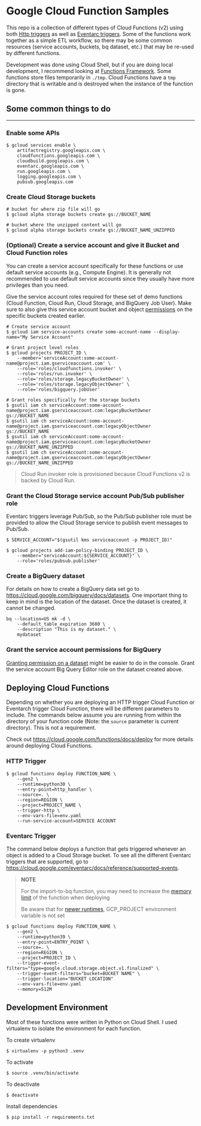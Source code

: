 # Google Cloud Function Samples

This repo is a collection of different types of Cloud Functions (v2) using both [Http triggers](https://cloud.google.com/functions/docs/calling/http) as well as [Eventarc triggers](https://cloud.google.com/functions/docs/calling/eventarc). Some of the functions work together as a simple ETL workflow, so there may be some common resources (service accounts, buckets, bq dataset, etc.) that may be re-used by different functions. 

Development was done using Cloud Shell, but if you are doing local development, I recommend looking at [Functions Framework](https://cloud.google.com/functions/docs/functions-framework). Some functions store files temporarily in `./tmp`. Cloud Functions have a `tmp` directory that is writable and is destroyed when the instance of the function is gone.

## Some common things to do

---

### Enable some APIs

```
$ gcloud services enable \
    artifactregistry.googleapis.com \
    cloudfunctions.googleapis.com \
    cloudbuild.googleapis.com \
    eventarc.googleapis.com \
    run.googleapis.com \
    logging.googleapis.com \
    pubsub.googleapis.com
```

### Create Cloud Storage buckets

```
# bucket for where zip file will go
$ gcloud alpha storage buckets create gs://BUCKET_NAME

# bucket where the unzipped content will go
$ gcloud alpha storage buckets create gs://BUCKET_NAME_UNZIPPED
```

### (Optional) Create a service account and give it Bucket and Cloud Function roles

You can create a service account specifically for these functions or use default service accounts (e.g., Compute Engine). It is generally not recommended to use default service accounts since they usually have more privileges than you need. 

Give the service account roles required for these set of demo functions (Cloud Function, Cloud Run, Cloud Storage, and BigQuery Job User). Make sure to also give this service account bucket and object [permissions](https://cloud.google.com/storage/docs/access-control/iam-gsutil) on the specific buckets created earlier.

```
# Create service account
$ gcloud iam service-accounts create some-account-name --display-name="My Service Account" 

# Grant project level roles
$ gcloud projects PROJECT_ID \ 
    --member='serviceAccount:some-account-name@project.iam.gserviceaccount.com' \
    --role='roles/cloudfunctions.invoker' \
    --role='roles/run.invoker' \
    --role='roles/storage.legacyBucketOwner' \
    --role='roles/storage.legacyObjectOwner' \
    --role='roles/bigquery.jobUser'

# Grant roles specifically for the storage buckets
$ gsutil iam ch serviceAccount:some-account-name@project.iam.gserviceaccount.com:legacyBucketOwner gs://BUCKET_NAME
$ gsutil iam ch serviceAccount:some-account-name@project.iam.gserviceaccount.com:legacyObjectOwner gs://BUCKET_NAME
$ gsutil iam ch serviceAccount:some-account-name@project.iam.gserviceaccount.com:legacyBucketOwner gs://BUCKET_NAME_UNZIPPED
$ gsutil iam ch serviceAccount:some-account-name@project.iam.gserviceaccount.com:legacyObjectOwner gs://BUCKET_NAME_UNZIPPED
```

> Cloud Run invoker role is provisioned because Cloud Functions v2 is backed by Cloud Run.

### Grant the Cloud Storage service account Pub/Sub publisher role

Eventarc triggers leverage Pub/Sub, so the Pub/Sub publisher role must be provided to allow the Cloud Storage service to publish event messages to Pub/Sub. 

```
$ SERVICE_ACCOUNT="$(gsutil kms serviceaccount -p PROJECT_ID)"

$ gcloud projects add-iam-policy-binding PROJECT_ID \
    --member="serviceAccount:${SERVICE_ACCOUNT}" \
    --role='roles/pubsub.publisher'
```

### Create a BigQuery dataset

For details on how to create a BigQuery data set go to https://cloud.google.com/bigquery/docs/datasets. One important thing to keep in mind is the location of the dataset. Once the dataset is created, it cannot be changed.

```
bq --location=US mk -d \
    --default_table_expiration 3600 \
    --description "This is my dataset." \
    mydataset
```

### Grant the service account permissions for BigQuery

[Granting permission on a dataset](https://cloud.google.com/bigquery/docs/dataset-access-controls) might be easier to do in the console. Grant the service account Big Query Editor role on the dataset created above.

## Deploying Cloud Functions

Depending on whether you are deploying an HTTP trigger Cloud Function or Eventarch trigger Cloud Function, there will be different parameters to include. The commands below assume you are running from within the directory of your function code (Note: the `source` parameter is current directory). This is not a requirement. 

Check out https://cloud.google.com/functions/docs/deploy for more details around deploying Cloud Functions. 

### HTTP Trigger

```
$ gcloud functions deploy FUNCTION_NAME \
    --gen2 \
    --runtime=python30 \
    --entry-point=http_handler \
    --source=. \
    --region=REGION \
    --project=PROJECT_NAME \
    --trigger-http \
    --env-vars-file=env.yaml
    --run-service-account=SERVICE ACCOUNT
```

### Eventarc Trigger

The command below deploys a function that gets triggered whenever an object is added to a Cloud Storage bucket. To see all the different Eventarc triggers that are supported, go to https://cloud.google.com/eventarc/docs/reference/supported-events.

> **NOTE**
>
> For the import-to-bq function, you may need to increase the [memory limit](https://cloud.google.com/functions/docs/configuring/memory) of the function when deploying
>
> Be aware that for [newer runtimes](https://cloud.google.com/functions/docs/configuring/env-var#newer_runtimes), GCP_PROJECT environment variable is not set

```
$ gcloud functions deploy FUNCTION_NAME \
    --gen2 \
    --runtime=python39 \
    --entry-point=ENTRY_POINT \
    --source=. \
    --region=REGION \
    --project=PROJECT_ID \
    --trigger-event-filters="type=google.cloud.storage.object.v1.finalized" \
    --trigger-event-filters="bucket=BUCKET NAME" \
    --trigger-location="BUCKET LOCATION"
    --env-vars-file=env.yaml
    --memory=512M
```

## Development Environment

Most of these functions were written in Python on Cloud Shell. I used virtualenv to isolate the environment for each function. 

To create virtualenv

```
$ virtualenv -p python3 .venv
```

To activate

```
$ source .venv/bin/activate
```

To deactivate

```
$ deactivate
```

Install dependencies

```
$ pip install -r requirements.txt
```